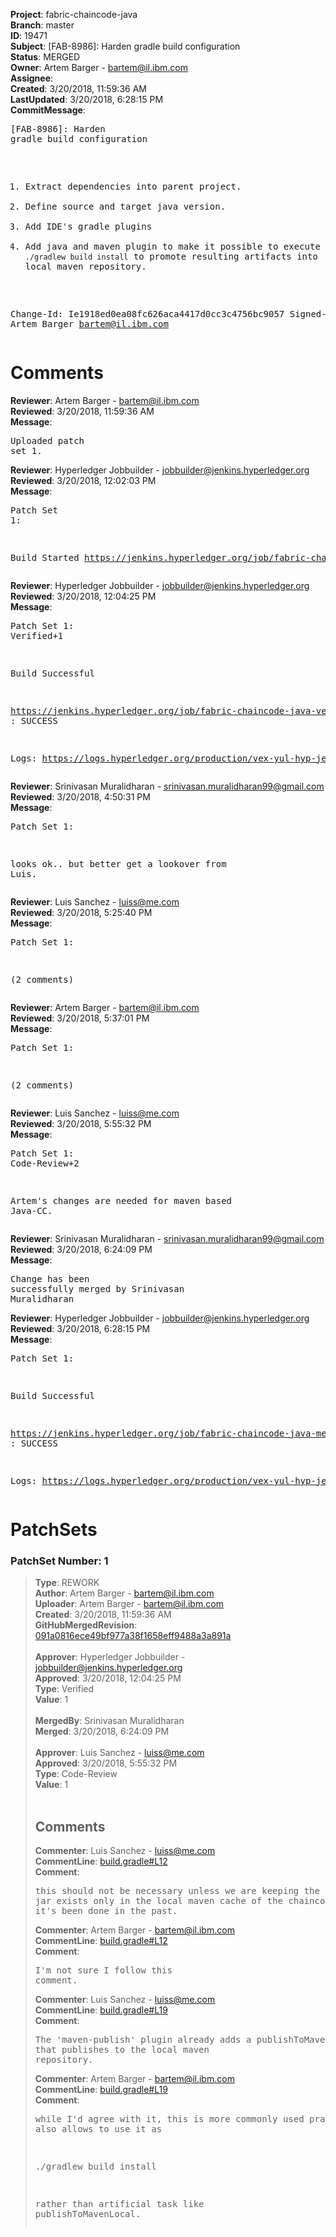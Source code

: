 <strong>Project</strong>: fabric-chaincode-java<br><strong>Branch</strong>: master<br><strong>ID</strong>: 19471<br><strong>Subject</strong>: [FAB-8986]: Harden gradle build configuration<br><strong>Status</strong>: MERGED<br><strong>Owner</strong>: Artem Barger - bartem@il.ibm.com<br><strong>Assignee</strong>:<br><strong>Created</strong>: 3/20/2018, 11:59:36 AM<br><strong>LastUpdated</strong>: 3/20/2018, 6:28:15 PM<br><strong>CommitMessage</strong>:<br><pre>[FAB-8986]: Harden gradle build configuration

1. Extract dependencies into parent project.
2. Define source and target java version.
3. Add IDE's gradle plugins
4. Add java and maven plugin to make it possible to execute `./gradlew
build install` to promote resulting artifacts into local maven
repository.

Change-Id: Ie1918ed0ea08fc626aca4417d0cc3c4756bc9057
Signed-off-by: Artem Barger <bartem@il.ibm.com>
</pre><h1>Comments</h1><strong>Reviewer</strong>: Artem Barger - bartem@il.ibm.com<br><strong>Reviewed</strong>: 3/20/2018, 11:59:36 AM<br><strong>Message</strong>: <pre>Uploaded patch set 1.</pre><strong>Reviewer</strong>: Hyperledger Jobbuilder - jobbuilder@jenkins.hyperledger.org<br><strong>Reviewed</strong>: 3/20/2018, 12:02:03 PM<br><strong>Message</strong>: <pre>Patch Set 1:

Build Started https://jenkins.hyperledger.org/job/fabric-chaincode-java-verify-x86_64/62/</pre><strong>Reviewer</strong>: Hyperledger Jobbuilder - jobbuilder@jenkins.hyperledger.org<br><strong>Reviewed</strong>: 3/20/2018, 12:04:25 PM<br><strong>Message</strong>: <pre>Patch Set 1: Verified+1

Build Successful 

https://jenkins.hyperledger.org/job/fabric-chaincode-java-verify-x86_64/62/ : SUCCESS

Logs: https://logs.hyperledger.org/production/vex-yul-hyp-jenkins-3/fabric-chaincode-java-verify-x86_64/62</pre><strong>Reviewer</strong>: Srinivasan Muralidharan - srinivasan.muralidharan99@gmail.com<br><strong>Reviewed</strong>: 3/20/2018, 4:50:31 PM<br><strong>Message</strong>: <pre>Patch Set 1:

looks ok.. but better get a lookover from Luis.</pre><strong>Reviewer</strong>: Luis Sanchez - luiss@me.com<br><strong>Reviewed</strong>: 3/20/2018, 5:25:40 PM<br><strong>Message</strong>: <pre>Patch Set 1:

(2 comments)</pre><strong>Reviewer</strong>: Artem Barger - bartem@il.ibm.com<br><strong>Reviewed</strong>: 3/20/2018, 5:37:01 PM<br><strong>Message</strong>: <pre>Patch Set 1:

(2 comments)</pre><strong>Reviewer</strong>: Luis Sanchez - luiss@me.com<br><strong>Reviewed</strong>: 3/20/2018, 5:55:32 PM<br><strong>Message</strong>: <pre>Patch Set 1: Code-Review+2

Artem's changes are needed for maven based Java-CC.</pre><strong>Reviewer</strong>: Srinivasan Muralidharan - srinivasan.muralidharan99@gmail.com<br><strong>Reviewed</strong>: 3/20/2018, 6:24:09 PM<br><strong>Message</strong>: <pre>Change has been successfully merged by Srinivasan Muralidharan</pre><strong>Reviewer</strong>: Hyperledger Jobbuilder - jobbuilder@jenkins.hyperledger.org<br><strong>Reviewed</strong>: 3/20/2018, 6:28:15 PM<br><strong>Message</strong>: <pre>Patch Set 1:

Build Successful 

https://jenkins.hyperledger.org/job/fabric-chaincode-java-merge-x86_64/29/ : SUCCESS

Logs: https://logs.hyperledger.org/production/vex-yul-hyp-jenkins-3/fabric-chaincode-java-merge-x86_64/29</pre><h1>PatchSets</h1><h3>PatchSet Number: 1</h3><blockquote><strong>Type</strong>: REWORK<br><strong>Author</strong>: Artem Barger - bartem@il.ibm.com<br><strong>Uploader</strong>: Artem Barger - bartem@il.ibm.com<br><strong>Created</strong>: 3/20/2018, 11:59:36 AM<br><strong>GitHubMergedRevision</strong>: [091a0816ece49bf977a38f1658eff9488a3a891a](https://github.com/hyperledger-gerrit-archive/fabric-chaincode-java/commit/091a0816ece49bf977a38f1658eff9488a3a891a)<br><br><strong>Approver</strong>: Hyperledger Jobbuilder - jobbuilder@jenkins.hyperledger.org<br><strong>Approved</strong>: 3/20/2018, 12:04:25 PM<br><strong>Type</strong>: Verified<br><strong>Value</strong>: 1<br><br><strong>MergedBy</strong>: Srinivasan Muralidharan<br><strong>Merged</strong>: 3/20/2018, 6:24:09 PM<br><br><strong>Approver</strong>: Luis Sanchez - luiss@me.com<br><strong>Approved</strong>: 3/20/2018, 5:55:32 PM<br><strong>Type</strong>: Code-Review<br><strong>Value</strong>: 1<br><br><h2>Comments</h2><strong>Commenter</strong>: Luis Sanchez - luiss@me.com<br><strong>CommentLine</strong>: [build.gradle#L12](https://github.com/hyperledger-gerrit-archive/fabric-chaincode-java/blob/091a0816ece49bf977a38f1658eff9488a3a891a/build.gradle#L12)<br><strong>Comment</strong>: <pre>this should not be necessary unless we are keeping the old 'shim jar exists only in the local maven cache of the chaincode container' way it's been done in the past.</pre><strong>Commenter</strong>: Artem Barger - bartem@il.ibm.com<br><strong>CommentLine</strong>: [build.gradle#L12](https://github.com/hyperledger-gerrit-archive/fabric-chaincode-java/blob/091a0816ece49bf977a38f1658eff9488a3a891a/build.gradle#L12)<br><strong>Comment</strong>: <pre>I'm not sure I follow this comment.</pre><strong>Commenter</strong>: Luis Sanchez - luiss@me.com<br><strong>CommentLine</strong>: [build.gradle#L19](https://github.com/hyperledger-gerrit-archive/fabric-chaincode-java/blob/091a0816ece49bf977a38f1658eff9488a3a891a/build.gradle#L19)<br><strong>Comment</strong>: <pre>The 'maven-publish' plugin already adds a publishToMavenLocal task that publishes to the local maven repository.</pre><strong>Commenter</strong>: Artem Barger - bartem@il.ibm.com<br><strong>CommentLine</strong>: [build.gradle#L19](https://github.com/hyperledger-gerrit-archive/fabric-chaincode-java/blob/091a0816ece49bf977a38f1658eff9488a3a891a/build.gradle#L19)<br><strong>Comment</strong>: <pre>while I'd agree with it, this is more commonly used practice, as also allows to use it as

   ./gradlew build install

rather than artificial task like publishToMavenLocal.</pre></blockquote>